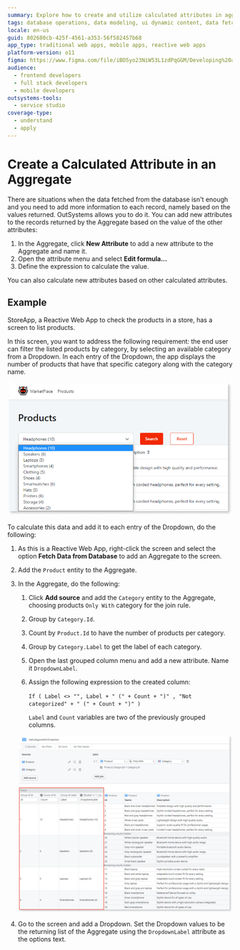```yaml
---
summary: Explore how to create and utilize calculated attributes in aggregates using OutSystems 11 (O11).
tags: database operations, data modeling, ui dynamic content, data fetching, outsystems service studio
locale: en-us
guid: 802680cb-425f-4561-a353-56f582457b68
app_type: traditional web apps, mobile apps, reactive web apps
platform-version: o11
figma: https://www.figma.com/file/iBD5yo23NiW53L1zdPqGGM/Developing%20an%20Application?node-id=174:4
audience:
  - frontend developers
  - full stack developers
  - mobile developers
outsystems-tools:
  - service studio
coverage-type:
  - understand
  - apply
---
```


# Create a Calculated Attribute in an Aggregate

There are situations when the data fetched from the database isn't enough and you need to add more information to each record, namely based on the values returned. OutSystems allows you to do it. You can add new attributes to the records returned by the Aggregate based on the value of the other attributes:

1. In the Aggregate, click **New Attribute** to add a new attribute to the Aggregate and name it.
1. Open the attribute menu and select **Edit formula...**
1. Define the expression to calculate the value.

<div class="info" markdown="1">

You can also calculate new attributes based on other calculated attributes.

</div>

## Example

StoreApp, a Reactive Web App to check the products in a store, has a screen to list products.

In this screen, you want to address the following requirement: the end user can filter the listed products by category, by selecting an available category from a Dropdown. In each entry of the Dropdown, the app displays the number of products that have that specific category along with the category name.

![Screenshot showing the process of adding a new attribute to an Aggregate in OutSystems](images/calculated-attribute-create-1.png "Adding a New Attribute to an Aggregate")

To calculate this data and add it to each entry of the Dropdown, do the following:

1. As this is a Reactive Web App, right-click the screen and select the option **Fetch Data from Database** to add an Aggregate to the screen.

1. Add the `Product` entity to the Aggregate.

1. In the Aggregate, do the following:

    1. Click **Add source** and add the `Category` entity to the Aggregate, choosing products `Only With` category for the join rule.

    1. Group by `Category.Id`.

    1. Count by `Product.Id` to have the number of products per category.

    1. Group by `Category.Label` to get the label of each category.

    1. Open the last grouped column menu and add a new attribute. Name it `DropdownLabel`.

    1. Assign the following expression to the created column:

        `If ( Label <> "", Label + " (" + Count + ")" , "Not categorized" + " (" + Count + ")" )`

        `Label` and `Count` variables are two of the previously grouped columns.

    ![Example of creating a calculated attribute in an Aggregate with the expression to calculate the value in OutSystems](images/calculated-attribute-create-2.png "Creating a Calculated Attribute in an Aggregate")

1. Go to the screen and add a Dropdown. Set the Dropdown values to be the returning list of the Aggregate using the `DropdownLabel` attribute as the options text.
